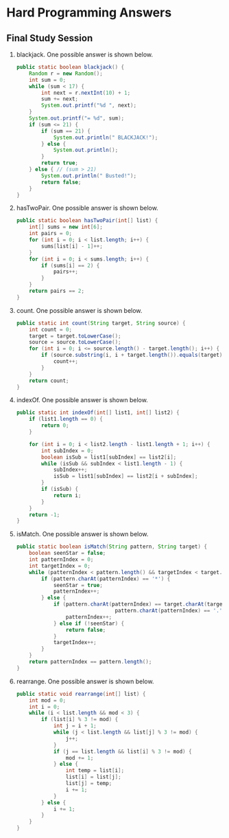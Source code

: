 # Hard Programming Answers
## Final Study Session

1. blackjack. One possible answer is shown below.

	```java
	public static boolean blackjack() {
		Random r = new Random();
		int sum = 0;
		while (sum < 17) {
			int next = r.nextInt(10) + 1;
			sum += next;
			System.out.printf("%d ", next);
		}
		System.out.printf("= %d", sum);
		if (sum <= 21) {
			if (sum == 21) {
				System.out.println(" BLACKJACK!");
			} else {
				System.out.println();
			}
			return true;
		} else { // (sum > 21)
			System.out.println(" Busted!");
			return false;
		} 
	}
	```

2. hasTwoPair. One possible answer is shown below.

	```java
	public static boolean hasTwoPair(int[] list) {
		int[] sums = new int[6];
		int pairs = 0;
		for (int i = 0; i < list.length; i++) {
			sums[list[i] - 1]++;
		}
		for (int i = 0; i < sums.length; i++) {
			if (sums[i] == 2) {
				pairs++;
			}
		}
		return pairs == 2;
	}
	```

3. count. One possible answer is shown below.

	```java
	public static int count(String target, String source) {
		int count = 0;
		target = target.toLowerCase();
		source = source.toLowerCase();
		for (int i = 0; i <= source.length() - target.length(); i++) {
			if (source.substring(i, i + target.length()).equals(target)) {
				count++;
			}
		}
		return count;
	}
	```

4. indexOf. One possible answer is shown below.

	```java
	public static int indexOf(int[] list1, int[] list2) {
		if (list1.length == 0) {
			return 0;
		}

		for (int i = 0; i < list2.length - list1.length + 1; i++) {
			int subIndex = 0;
			boolean isSub = list1[subIndex] == list2[i];
			while (isSub && subIndex < list1.length - 1) {
				subIndex++;
				isSub = list1[subIndex] == list2[i + subIndex];
			}
			if (isSub) {
				return i;
			}
		}
		return -1;
	}
	```

5. isMatch. One possible answer is shown below.

	```java
	public static boolean isMatch(String pattern, String target) {
		boolean seenStar = false;
		int patternIndex = 0;
		int targetIndex = 0;
		while (patternIndex < pattern.length() && targetIndex < target.length()) {
			if (pattern.charAt(patternIndex) == '*') {
				seenStar = true;
				patternIndex++;
			} else { 
				if (pattern.charAt(patternIndex) == target.charAt(targetIndex) ||
									pattern.charAt(patternIndex) == '.') {
					patternIndex++;
				} else if (!seenStar) {
					return false;
				}
				targetIndex++;
			}
		}
		return patternIndex == pattern.length();
	}
	```

6. rearrange. One possible answer is shown below.

	```java
	public static void rearrange(int[] list) {
		int mod = 0;
		int i = 0;
		while (i < list.length && mod < 3) {
			if (list[i] % 3 != mod) {
				int j = i + 1;
				while (j < list.length && list[j] % 3 != mod) {
					j++;
				}
				if (j == list.length && list[i] % 3 != mod) {
					mod += 1;
				} else {
					int temp = list[i];
					list[i] = list[j];
					list[j] = temp;
					i += 1;
				}
			} else {
				i += 1;
			}
		}
	}
	```